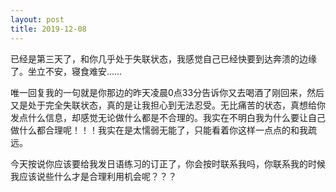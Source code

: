 ```yaml
---
layout: post
title: 2019-12-08
---
```


已经是第三天了，和你几乎处于失联状态，我感觉自己已经快要到达奔溃的边缘了。坐立不安，寝食难安……

唯一回复我的一句就是你那边的昨天凌晨0点33分告诉你又去喝酒了刚回来，然后又是处于完全失联状态，真的是让我担心到无法忍受。无比痛苦的状态，真想给你发点什么信息，却感觉无论做什么都是不合理的。我实在不明白我为什么要让自己做什么都合理呢！！！我实在是太懦弱无能了，只能看着你这样一点点的和我疏远。

今天按说你应该要给我发日语练习的订正了，你会按时联系我吗，你联系我的时候我应该说些什么才是合理利用机会呢？？？
